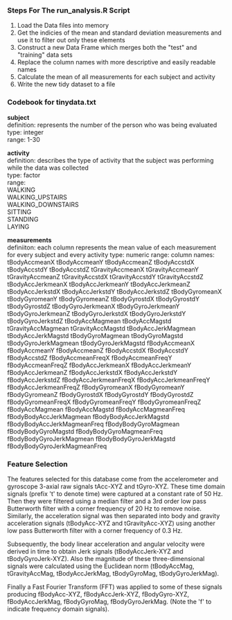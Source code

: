 ### Steps For The run_analysis.R Script

1. Load the Data files into memory
2. Get the indicies of the mean and standard deviation measurements and use it to filter out only these elements
3. Construct a new Data Frame which merges both the "test" and "training" data sets
4. Replace the column names with more descriptive and easily readable names
5. Calculate the mean of all measurements for each subject and activity
6. Write the new tidy dataset to a file


### Codebook for tinydata.txt

**subject**  
	definition: represents the number of the person who was being evaluated  
	type: integer  
	range: 1-30  
	
**activity**  
	definition: describes the type of activity that the subject was performing while the data was collected  
	type: factor  
	range:  
		WALKING  
		WALKING_UPSTAIRS  
		WALKING_DOWNSTAIRS  
		SITTING  
		STANDING  
		LAYING  

**measurements**  
	definiiton: each column represents the mean value of each measurement for every subject and every activity
	type: numeric
	range:
	column names:
		tBodyAccmeanX
		tBodyAccmeanY
		tBodyAccmeanZ
		tBodyAccstdX
		tBodyAccstdY
		tBodyAccstdZ
		tGravityAccmeanX
		tGravityAccmeanY
		tGravityAccmeanZ
		tGravityAccstdX
		tGravityAccstdY
		tGravityAccstdZ
		tBodyAccJerkmeanX
		tBodyAccJerkmeanY
		tBodyAccJerkmeanZ
		tBodyAccJerkstdX
		tBodyAccJerkstdY
		tBodyAccJerkstdZ
		tBodyGyromeanX
		tBodyGyromeanY
		tBodyGyromeanZ
		tBodyGyrostdX
		tBodyGyrostdY
		tBodyGyrostdZ
		tBodyGyroJerkmeanX
		tBodyGyroJerkmeanY
		tBodyGyroJerkmeanZ
		tBodyGyroJerkstdX
		tBodyGyroJerkstdY
		tBodyGyroJerkstdZ
		tBodyAccMagmean
		tBodyAccMagstd
		tGravityAccMagmean
		tGravityAccMagstd
		tBodyAccJerkMagmean
		tBodyAccJerkMagstd
		tBodyGyroMagmean
		tBodyGyroMagstd
		tBodyGyroJerkMagmean
		tBodyGyroJerkMagstd
		fBodyAccmeanX
		fBodyAccmeanY
		fBodyAccmeanZ
		fBodyAccstdX
		fBodyAccstdY
		fBodyAccstdZ
		fBodyAccmeanFreqX
		fBodyAccmeanFreqY
		fBodyAccmeanFreqZ
		fBodyAccJerkmeanX
		fBodyAccJerkmeanY
		fBodyAccJerkmeanZ
		fBodyAccJerkstdX
		fBodyAccJerkstdY
		fBodyAccJerkstdZ
		fBodyAccJerkmeanFreqX
		fBodyAccJerkmeanFreqY
		fBodyAccJerkmeanFreqZ
		fBodyGyromeanX
		fBodyGyromeanY
		fBodyGyromeanZ
		fBodyGyrostdX
		fBodyGyrostdY
		fBodyGyrostdZ
		fBodyGyromeanFreqX
		fBodyGyromeanFreqY
		fBodyGyromeanFreqZ
		fBodyAccMagmean
		fBodyAccMagstd
		fBodyAccMagmeanFreq
		fBodyBodyAccJerkMagmean
		fBodyBodyAccJerkMagstd
		fBodyBodyAccJerkMagmeanFreq
		fBodyBodyGyroMagmean
		fBodyBodyGyroMagstd
		fBodyBodyGyroMagmeanFreq
		fBodyBodyGyroJerkMagmean
		fBodyBodyGyroJerkMagstd
		fBodyBodyGyroJerkMagmeanFreq

		
### Feature Selection

The features selected for this database come from the accelerometer and gyroscope 3-axial raw signals tAcc-XYZ and tGyro-XYZ. These time domain signals (prefix 't' to denote time) were captured at a constant rate of 50 Hz. Then they were filtered using a median filter and a 3rd order low pass Butterworth filter with a corner frequency of 20 Hz to remove noise. Similarly, the acceleration signal was then separated into body and gravity acceleration signals (tBodyAcc-XYZ and tGravityAcc-XYZ) using another low pass Butterworth filter with a corner frequency of 0.3 Hz.

Subsequently, the body linear acceleration and angular velocity were derived in time to obtain Jerk signals (tBodyAccJerk-XYZ and tBodyGyroJerk-XYZ). Also the magnitude of these three-dimensional signals were calculated using the Euclidean norm (tBodyAccMag, tGravityAccMag, tBodyAccJerkMag, tBodyGyroMag, tBodyGyroJerkMag). 

Finally a Fast Fourier Transform (FFT) was applied to some of these signals producing fBodyAcc-XYZ, fBodyAccJerk-XYZ, fBodyGyro-XYZ, fBodyAccJerkMag, fBodyGyroMag, fBodyGyroJerkMag. (Note the 'f' to indicate frequency domain signals). 
